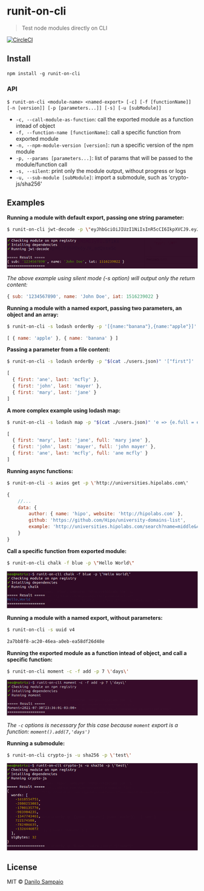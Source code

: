 # runit-on-cli
> Test node modules directly on CLI

[![CircleCI](https://circleci.com/gh/danilosampaio/runit-on-cli.svg?style=svg)](https://circleci.com/gh/danilosampaio/runit-on-cli)

## Install

```
npm install -g runit-on-cli
```

### API

```
$ runit-on-cli <module-name> <named-export> [-c] [-f [functionName]] [-n [version]] [-p [parameters...]] [-s] [-u [subModule]]
```

- `-c, --call-module-as-function`: call the exported module as a function intead of object
- `-f, --function-name [functionName]`: call a specific function from exported module
- `-n, --npm-module-version [version]`: run a specific version of the npm module
- `-p, --params [parameters...]`: list of params that will be passed to the module/function call
- `-s, --silent`: print only the module output, without progress or logs
- `-u, --sub-module [subModule]`: import a submodule, such as 'crypto-js/sha256'

## Examples

__Running a module with default export, passing one string parameter:__

```sh
$ runit-on-cli jwt-decode -p \"eyJhbGciOiJIUzI1NiIsInR5cCI6IkpXVCJ9.eyJzdWIiOiIxMjM0NTY3ODkwIiwibmFtZSI6IkpvaG4gRG9lIiwiaWF0IjoxNTE2MjM5MDIyfQ.SflKxwRJSMeKKF2QT4fwpMeJf36POk6yJV_adQssw5c\"
```

![Image](assets/example1.png)

*The above example using silent mode (-s option) will output only the return content:*

```js
{ sub: '1234567890', name: 'John Doe', iat: 1516239022 }
```

__Running a module with a named export, passing two parameters, an object and an array:__

```sh
$ runit-on-cli -s lodash orderBy -p '[{name:"banana"},{name:"apple"}]' '["name"]'
```
```js
[ { name: 'apple' }, { name: 'banana' } ]
```

__Passing a parameter from a file content:__

```sh
$ runit-on-cli -s lodash orderBy -p "$(cat ./users.json)" '["first"]'
```
```js
[
  { first: 'ane', last: 'mcfly' },
  { first: 'john', last: 'mayer' },
  { first: 'mary', last: 'jane' }
]
```

__A more complex example using lodash map:__

```sh
$ runit-on-cli -s lodash map -p "$(cat ./users.json)" 'e => {e.full = e.first + " " + e.last; return e;}'
```
```js
[
  { first: 'mary', last: 'jane', full: 'mary jane' },
  { first: 'john', last: 'mayer', full: 'john mayer' },
  { first: 'ane', last: 'mcfly', full: 'ane mcfly' }
]
```

__Running async functions:__

```sh
$ runit-on-cli -s axios get -p \'http://universities.hipolabs.com\'
```
```js
{
    //...
    data: {
        author: { name: 'hipo', website: 'http://hipolabs.com' },
        github: 'https://github.com/Hipo/university-domains-list',
        example: 'http://universities.hipolabs.com/search?name=middle&country=Turkey'
    }
}
```

__Call a specific function from exported module:__

```sh
$ runit-on-cli chalk -f blue -p \"Hello World\"
```

![Image](assets/example2.png)

__Running a module with a named export, without parameters:__

```sh
$ runit-on-cli -s uuid v4
```
```sh
2a7bb8f8-ac20-46ea-a0eb-ea58df26d48e
```

__Running the exported module as a function intead of object, and call a specific function:__

```sh
$ runit-on-cli moment -c -f add -p 7 \'days\'
```

![Image](assets/example3.png)

*The `-c` options is necessary for this case because `moment` export is a function: `moment().add(7,'days')`*

__Running a submodule:__

```sh
$ runit-on-cli crypto-js -u sha256 -p \'test\'
```

![Image](assets/example4.png)


## License

MIT © [Danilo Sampaio](http://github.org/danilosampaio)